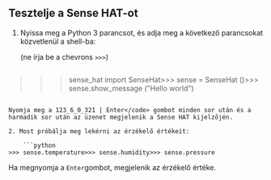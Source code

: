 ## Tesztelje a Sense HAT-ot

1. Nyissa meg a Python 3 parancsot, és adja meg a következő parancsokat közvetlenül a shell-ba:
    
    (ne írja be a chevrons `>>>`)
    
    ```python
>>> sense_hat import SenseHat>>> sense = SenseHat ()>>> sense.show_message ("Hello world")
```

Nyomja meg a 123_6_0_321 | Enter</code> gombot minden sor után és a harmadik sor után az üzenet megjelenik a Sense HAT kijelzőjén.

2. Most próbálja meg lekérni az érzékelő értékeit:
    
    ```python
>>> sense.temperature>>> sense.humidity>>> sense.pressure
```

Ha megnyomja a `Enter`gombot, megjelenik az érzékelő értéke.